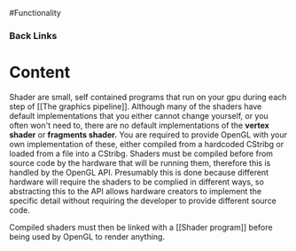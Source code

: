 #Functionality 
### Back Links


# Content
Shader are small, self contained programs that run on your gpu during each step of [[The graphics pipeline]]. 
Although many of the shaders have default implementations that you either cannot change yourself, or you often won't need to, there are no default implementations of the **vertex shader** or **fragments shader.** You are required to provide OpenGL with your own implementation of these, either compiled from a hardcoded CStribg or loaded from a file into a CStribg. 
Shaders must be compiled before from source code by the hardware that will be running them, therefore this is handled by the OpenGL API. Presumably this is done because different hardware will require the shaders to be complied in different ways, so abstracting this to the API allows hardware creators to implement the specific detail without requiring the developer to provide different source code.

Compiled shaders must then be linked with a [[Shader program]] before being used by OpenGL to render anything.